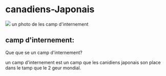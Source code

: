  # canadiens-Japonais
<img src="https://d3d0lqu00lnqvz.cloudfront.net/media/media/92aa135b-0f74-4928-9aa5-bb75671a11bc.jpg"/> 
un photo de les camp d'internement





## camp d'internement:




 Que que se un camp d'internement?

   un camp d'internement est un camp que les canidiens japonais son place dans 
    le tamp que le 2 geur mondial.

